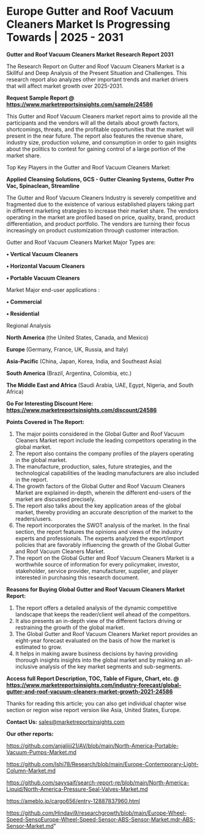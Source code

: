 # Europe Gutter and Roof Vacuum Cleaners Market Is Progressing Towards | 2025 - 2031

<strong>Gutter and Roof Vacuum Cleaners Market Research Report 2031</strong>

The Research Report on Gutter and Roof Vacuum Cleaners Market is a Skillful and Deep Analysis of the Present Situation and Challenges. This research report also analyzes other important trends and market drivers that will affect market growth over 2025-2031.

<strong>Request Sample Report @ <a href=https://www.marketreportsinsights.com/sample/24586>https://www.marketreportsinsights.com/sample/24586</a></strong>

This Gutter and Roof Vacuum Cleaners market report aims to provide all the participants and the vendors will all the details about growth factors, shortcomings, threats, and the profitable opportunities that the market will present in the near future. The report also features the revenue share, industry size, production volume, and consumption in order to gain insights about the politics to contest for gaining control of a large portion of the market share.

Top Key Players in the Gutter and Roof Vacuum Cleaners Market:

<strong>Applied Cleansing Solutions, GCS - Gutter Cleaning Systems, Gutter Pro Vac, Spinaclean, Streamline</strong>

The Gutter and Roof Vacuum Cleaners Industry is severely competitive and fragmented due to the existence of various established players taking part in different marketing strategies to increase their market share. The vendors operating in the market are profiled based on price, quality, brand, product differentiation, and product portfolio. The vendors are turning their focus increasingly on product customization through customer interaction.

Gutter and Roof Vacuum Cleaners Market Major Types are:

<strong>• Vertical Vacuum Cleaners

• Horizontal Vacuum Cleaners

• Portable Vacuum Cleaners</strong>

Market Major end-user applications :

<strong>• Commercial

• Residential</strong>

Regional Analysis

</u><strong><b>North America</b></strong> (the United States, Canada, and Mexico)

<strong><b>Europe </b></strong>(Germany, France, UK, Russia, and Italy)

<strong><b>Asia-Pacific</b></strong> (China, Japan, Korea, India, and Southeast Asia)

<strong><b>South America</b></strong> (Brazil, Argentina, Colombia, etc.)

<strong><b>The Middle East and Africa</b></strong> (Saudi Arabia, UAE, Egypt, Nigeria, and South Africa)

<strong>Go For Interesting Discount Here: <a href=https://www.marketreportsinsights.com/discount/24586>https://www.marketreportsinsights.com/discount/24586</a></strong>

<strong>Points Covered in The Report:</strong>
<ol>
  <li>The major points considered in the Global Gutter and Roof Vacuum Cleaners Market report include the leading competitors operating in the global market.</li>
  <li>The report also contains the company profiles of the players operating in the global market.</li>
  <li>The manufacture, production, sales, future strategies, and the technological capabilities of the leading manufacturers are also included in the report.</li>
  <li>The growth factors of the Global Gutter and Roof Vacuum Cleaners Market are explained in-depth, wherein the different end-users of the market are discussed precisely.</li>
  <li>The report also talks about the key application areas of the global market, thereby providing an accurate description of the market to the readers/users.</li>
  <li>The report incorporates the SWOT analysis of the market. In the final section, the report features the opinions and views of the industry experts and professionals. The experts analyzed the export/import policies that are favorably influencing the growth of the Global Gutter and Roof Vacuum Cleaners Market.</li>
  <li>The report on the Global Gutter and Roof Vacuum Cleaners Market is a worthwhile source of information for every policymaker, investor, stakeholder, service provider, manufacturer, supplier, and player interested in purchasing this research document.</li>
</ol>
<strong>Reasons for Buying Global Gutter and Roof Vacuum Cleaners Market Report:</strong>

<ol>
  <li>The report offers a detailed analysis of the dynamic competitive landscape that keeps the reader/client well ahead of the competitors.</li>
  <li>It also presents an in-depth view of the different factors driving or restraining the growth of the global market.</li>
  <li>The Global Gutter and Roof Vacuum Cleaners Market report provides an eight-year forecast evaluated on the basis of how the market is estimated to grow.</li>
  <li>It helps in making aware business decisions by having providing thorough insights insights into the global market and by making an all-inclusive analysis of the key market segments and sub-segments.</li>
</ol>
<strong>Access full Report Description, TOC, Table of Figure, Chart, etc. @ <a href=https://www.marketreportsinsights.com/industry-forecast/global-gutter-and-roof-vacuum-cleaners-market-growth-2021-24586>https://www.marketreportsinsights.com/industry-forecast/global-gutter-and-roof-vacuum-cleaners-market-growth-2021-24586</a></strong>


Thanks for reading this article; you can also get individual chapter wise section or region wise report version like Asia, United States, Europe.

<strong>Contact Us:</strong>
sales@marketreportsinsights.com

<strong>Our other reports:</strong>

<a href=https://github.com/anjaliiii21/AV/blob/main/North-America-Portable-Vacuum-Pumps-Market.md>https://github.com/anjaliiii21/AV/blob/main/North-America-Portable-Vacuum-Pumps-Market.md</a>

<a href=https://github.com/Ishi78/Research/blob/main/Europe-Contemporary-Light-Column-Market.md>https://github.com/Ishi78/Research/blob/main/Europe-Contemporary-Light-Column-Market.md</a>

<a href=https://github.com/sayysaif/search-report-re/blob/main/North-America-Liquid/North-America-Pressure-Seal-Valves-Market.md>https://github.com/sayysaif/search-report-re/blob/main/North-America-Liquid/North-America-Pressure-Seal-Valves-Market.md</a>

<a href=https://ameblo.jp/cargo656/entry-12887837960.html>https://ameblo.jp/cargo656/entry-12887837960.html</a>

<a href=https://github.com/Hindavi9/researchgrowth/blob/main/Europe-Wheel-Speed-SensoEurope-Wheel-Speed-Sensor-ABS-Sensor-Market.mdr-ABS-Sensor-Market.md>https://github.com/Hindavi9/researchgrowth/blob/main/Europe-Wheel-Speed-SensoEurope-Wheel-Speed-Sensor-ABS-Sensor-Market.mdr-ABS-Sensor-Market.md</a>"
